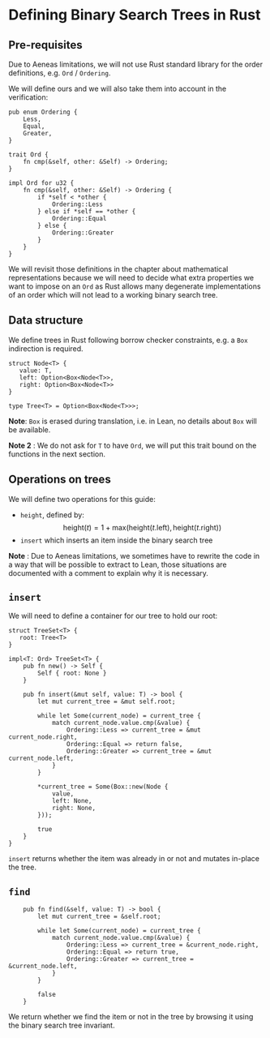 # Defining Binary Search Trees in Rust

## Pre-requisites

Due to Aeneas limitations, we will not use Rust standard library for the order definitions, e.g. `Ord` / `Ordering`.

We will define ours and we will also take them into account in the verification:

```rust,noplayground
pub enum Ordering {
    Less,
    Equal,
    Greater,
}

trait Ord {
    fn cmp(&self, other: &Self) -> Ordering;
}

impl Ord for u32 {
    fn cmp(&self, other: &Self) -> Ordering {
        if *self < *other {
            Ordering::Less
        } else if *self == *other {
            Ordering::Equal
        } else {
            Ordering::Greater
        }
    }
}
```

We will revisit those definitions in the chapter about mathematical representations because we will need to decide what extra properties we want to impose on an `Ord` as Rust allows many degenerate implementations of an order which will not lead to a working binary search tree.

## Data structure

We define trees in Rust following borrow checker constraints, e.g. a `Box` indirection is required.

```rust,noplayground
struct Node<T> {
   value: T,
   left: Option<Box<Node<T>>,
   right: Option<Box<Node<T>>
}

type Tree<T> = Option<Box<Node<T>>>;
```

**Note**: `Box` is erased during translation, i.e. in Lean, no details about `Box` will be available.

**Note 2** : We do not ask for `T` to have `Ord`, we will put this trait bound on the functions in the next section.

## Operations on trees

We will define two operations for this guide:

- `height`, defined by: $$\textrm{height}(t) = 1 + \textrm{max}(\textrm{height}(t.\textrm{left}), \textrm{height}(t.\textrm{right}))$$
- `insert` which inserts an item inside the binary search tree

**Note** : Due to Aeneas limitations, we sometimes have to rewrite the code in a way that will be possible to extract to Lean, those situations are documented with a comment to explain why it is necessary.

## `insert`

We will need to define a container for our tree to hold our root:

```rust,noplayground
struct TreeSet<T> {
   root: Tree<T>
}

impl<T: Ord> TreeSet<T> {
    pub fn new() -> Self {
        Self { root: None }
    }

    pub fn insert(&mut self, value: T) -> bool {
        let mut current_tree = &mut self.root;

        while let Some(current_node) = current_tree {
            match current_node.value.cmp(&value) {
                Ordering::Less => current_tree = &mut current_node.right,
                Ordering::Equal => return false,
                Ordering::Greater => current_tree = &mut current_node.left,
            }
        }

        *current_tree = Some(Box::new(Node {
            value,
            left: None,
            right: None,
        }));

        true
    }
}
```

`insert` returns whether the item was already in or not and mutates in-place the tree.

## `find`

```rust,noplayground
    pub fn find(&self, value: T) -> bool {
        let mut current_tree = &self.root;

        while let Some(current_node) = current_tree {
            match current_node.value.cmp(&value) {
                Ordering::Less => current_tree = &current_node.right,
                Ordering::Equal => return true,
                Ordering::Greater => current_tree = &current_node.left,
            }
        }

        false
    }
```

We return whether we find the item or not in the tree by browsing it using the binary search tree invariant.
